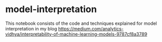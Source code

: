 # model-interpretation

This notebook consists of the code and techniques explained for model interpretation in my blog
https://medium.com/analytics-vidhya/interpretability-of-machine-learning-models-9787cf8a3789 
